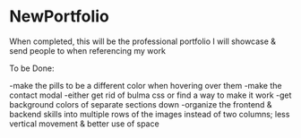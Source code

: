 # NewPortfolio

When completed, this will be the professional portfolio I will showcase & send people to when referencing my work

To be Done:

-make the pills to be a different color when hovering over them
-make the contact modal
-either get rid of bulma css or find a way to make it work
-get background colors of separate sections down
-organize the frontend & backend skills into multiple rows of the images instead of two columns; less vertical movement & better use of space
